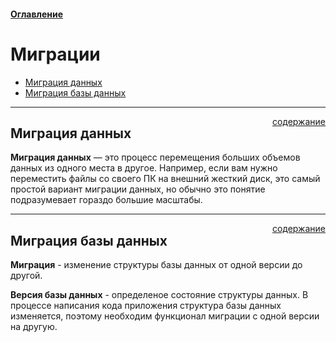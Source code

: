 #### [Оглавление](../README.md)

# Миграции
+ [Миграция данных](#миграция-данных)
+ [Миграция базы данных](#миграция-базы-данных)

_______________________________________________________________________________________________________________________
<span style="display: inline-block; float: right">[содержание](#миграции)</span>

## Миграция данных
__Миграция данных__ — это процесс перемещения больших объемов данных из одного места в другое. Например, если вам нужно 
переместить файлы со своего ПК на внешний жесткий диск, это самый простой вариант миграции данных, но обычно это понятие 
подразумевает гораздо большие масштабы.
_______________________________________________________________________________________________________________________
<span style="display: inline-block; float: right">[содержание](#миграции)</span>

## Миграция базы данных

__Миграция__ - изменение структуры базы данных от одной версии до другой.

__Версия базы данных__ - определеное состояние структуры данных. В процессе написания кода приложения структура базы 
данных изменяется, поэтому необходим функционал миграции с одной версии на другую.

